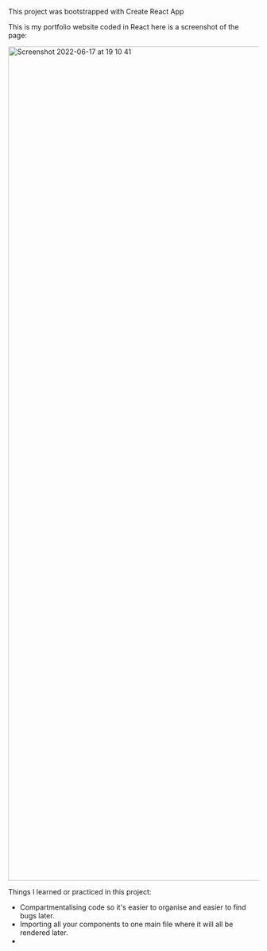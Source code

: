 This project was bootstrapped with Create React App

This is my portfolio website coded in React here is a screenshot of the page:

<img width="1677" alt="Screenshot 2022-06-17 at 19 10 41" src="https://user-images.githubusercontent.com/71894732/180832076-c3d0a722-9f32-4667-ac38-904ce3bb66b9.png">

Things I learned or practiced in this project:
* Compartmentalising code so it's easier to organise and easier to find bugs later.
* Importing all your components to one main file where it will all be rendered later.
* 

